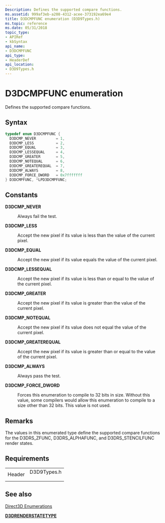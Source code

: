 ```yaml
---
Description: Defines the supported compare functions.
ms.assetid: 999af3eb-a208-4312-acee-373192ea69e4
title: D3DCMPFUNC enumeration (D3D9Types.h)
ms.topic: reference
ms.date: 05/31/2018
topic_type: 
- APIRef
- kbSyntax
api_name: 
- D3DCMPFUNC
api_type: 
- HeaderDef
api_location: 
- D3D9Types.h
---
```


# D3DCMPFUNC enumeration

Defines the supported compare functions.

## Syntax


```C++
typedef enum D3DCMPFUNC { 
  D3DCMP_NEVER         = 1,
  D3DCMP_LESS          = 2,
  D3DCMP_EQUAL         = 3,
  D3DCMP_LESSEQUAL     = 4,
  D3DCMP_GREATER       = 5,
  D3DCMP_NOTEQUAL      = 6,
  D3DCMP_GREATEREQUAL  = 7,
  D3DCMP_ALWAYS        = 8,
  D3DCMP_FORCE_DWORD   = 0x7fffffff
} D3DCMPFUNC, *LPD3DCMPFUNC;
```



## Constants

<dl> <dt>

<span id="D3DCMP_NEVER"></span><span id="d3dcmp_never"></span>**D3DCMP\_NEVER**
</dt> <dd>

Always fail the test.

</dd> <dt>

<span id="D3DCMP_LESS"></span><span id="d3dcmp_less"></span>**D3DCMP\_LESS**
</dt> <dd>

Accept the new pixel if its value is less than the value of the current pixel.

</dd> <dt>

<span id="D3DCMP_EQUAL"></span><span id="d3dcmp_equal"></span>**D3DCMP\_EQUAL**
</dt> <dd>

Accept the new pixel if its value equals the value of the current pixel.

</dd> <dt>

<span id="D3DCMP_LESSEQUAL"></span><span id="d3dcmp_lessequal"></span>**D3DCMP\_LESSEQUAL**
</dt> <dd>

Accept the new pixel if its value is less than or equal to the value of the current pixel.

</dd> <dt>

<span id="D3DCMP_GREATER"></span><span id="d3dcmp_greater"></span>**D3DCMP\_GREATER**
</dt> <dd>

Accept the new pixel if its value is greater than the value of the current pixel.

</dd> <dt>

<span id="D3DCMP_NOTEQUAL"></span><span id="d3dcmp_notequal"></span>**D3DCMP\_NOTEQUAL**
</dt> <dd>

Accept the new pixel if its value does not equal the value of the current pixel.

</dd> <dt>

<span id="D3DCMP_GREATEREQUAL"></span><span id="d3dcmp_greaterequal"></span>**D3DCMP\_GREATEREQUAL**
</dt> <dd>

Accept the new pixel if its value is greater than or equal to the value of the current pixel.

</dd> <dt>

<span id="D3DCMP_ALWAYS"></span><span id="d3dcmp_always"></span>**D3DCMP\_ALWAYS**
</dt> <dd>

Always pass the test.

</dd> <dt>

<span id="D3DCMP_FORCE_DWORD"></span><span id="d3dcmp_force_dword"></span>**D3DCMP\_FORCE\_DWORD**
</dt> <dd>

Forces this enumeration to compile to 32 bits in size. Without this value, some compilers would allow this enumeration to compile to a size other than 32 bits. This value is not used.

</dd> </dl>

## Remarks

The values in this enumerated type define the supported compare functions for the D3DRS\_ZFUNC, D3DRS\_ALPHAFUNC, and D3DRS\_STENCILFUNC render states.

## Requirements



|                   |                                                                                        |
|-------------------|----------------------------------------------------------------------------------------|
| Header<br/> | <dl> <dt>D3D9Types.h</dt> </dl> |



## See also

<dl> <dt>

[Direct3D Enumerations](dx9-graphics-reference-d3d-enums.md)
</dt> <dt>

[**D3DRENDERSTATETYPE**](https://msdn.microsoft.com/library/Bb172599(v=VS.85).aspx)
</dt> </dl>

 

 




